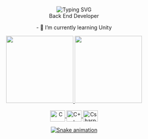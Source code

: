 ### 

<div align="center">
<div>
 <img src="https://readme-typing-svg.herokuapp.com?color=%23DD6387&center=true&vCenter=true&lines=Hello!+I+am+Murillo+Castro!;Welcome+to+my+profile!" alt="Typing SVG">
<br>
  Back End Developer
</div>

<p> 
- 🌱 I’m currently learning Unity
</p>

<div align="center">
  <a href="https://github.com/Murillou4">
  <img height="180em" src="https://github-readme-stats.vercel.app/api?username=Murillou4&show_icons=true&theme=dark&include_all_commits=true&count_private=true"/>
  <img height="180em" src="https://github-readme-stats.vercel.app/api/top-langs/?username=Murillou4&layout=compact&langs_count=7&theme=dark"/>
</div>

  <div style="display: inline_block"><br>
  <img align="center" alt="C" height="30" width="40" src="https://cdn.jsdelivr.net/gh/devicons/devicon/icons/c/c-original.svg" />
  <img align="center" alt="C++" height="30" width="40" src="https://cdn.jsdelivr.net/gh/devicons/devicon/icons/cplusplus/cplusplus-original.svg" />
  <img align="center" alt="Csharp" height="30" width="40" src="https://raw.githubusercontent.com/devicons/devicon/master/icons/csharp/csharp-original.svg%22%3E
  <img align="center" alt="java" height="30" width="40" src="https://raw.githubusercontent.com/devicons/devicon/master/icons/java/java-original.svg%22%3E
</div>
  
 ##
  
<div>
  
   ![Snake animation](https://github.com/GustRib/GustRib/blob/output/github-contribution-grid-snake.svg)
 
</div>
